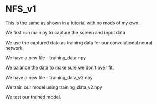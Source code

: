 # NFS_v1
This is the same as shown in a tutorial with no mods of my own.

We first run main.py to capture the screen and input data.

We use the captured data as training data for our convolutional neural network.

We have a new file - training_data.npy

We balance the data to make sure we don't over fit.

We have a new file - training_data_v2.npy

We train our model using training_data_v2.npy

We test our trained model.
